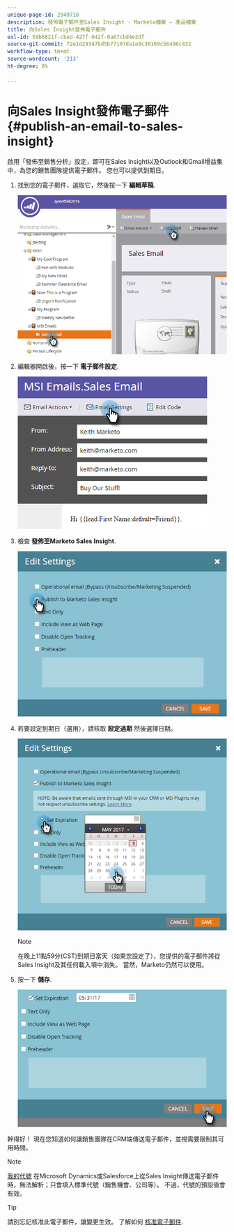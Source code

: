 ```yaml
---
unique-page-id: 2949718
description: 發佈電子郵件至Sales Insight - Marketo檔案 — 產品檔案
title: 向Sales Insight發佈電子郵件
exl-id: 59b6821f-cbed-427f-942f-0a67cbd4e2df
source-git-commit: 72e1d29347bd5b77107da1e9c30169cb6490c432
workflow-type: tm+mt
source-wordcount: '213'
ht-degree: 0%

---
```


# 向Sales Insight發佈電子郵件 {#publish-an-email-to-sales-insight}

啟用「發佈至銷售分析」設定，即可在Sales Insight以及Outlook和Gmail增益集中，為您的銷售團隊提供電子郵件。 您也可以提供到期日。

1. 找到您的電子郵件，選取它，然後按一下 **編輯草稿**.

   ![](assets/one.png)

1. 編輯器開啟後，按一下 **電子郵件設定**.

   ![](assets/two.png)

1. 檢查 **發佈至Marketo Sales Insight**.

   ![](assets/three.png)

1. 若要設定到期日（選用），請核取 **設定過期** 然後選擇日期。

   ![](assets/four.png)

   >[!NOTE]
   >
   >在晚上11點59分(CST)到期日當天（如果您設定了），您提供的電子郵件將從Sales Insight及其任何載入項中消失。 當然，Marketo仍然可以使用。

1. 按一下 **儲存**.

   ![](assets/five.png)

幹得好！ 現在您知道如何讓銷售團隊在CRM端傳送電子郵件，並視需要限制其可用時間。

>[!NOTE]
>
>[我的代號](/help/marketo/product-docs/core-marketo-concepts/programs/tokens/understanding-my-tokens-in-a-program.md) 在Microsoft Dynamics或Salesforce上從Sales Insight傳送電子郵件時，無法解析；只會填入標準代號（銷售機會、公司等）。 不過，代號的預設值會有效。

>[!TIP]
>
>請別忘記核准此電子郵件，讓變更生效。 了解如何 [核准電子郵件](/help/marketo/product-docs/email-marketing/general/creating-an-email/approve-an-email.md).
